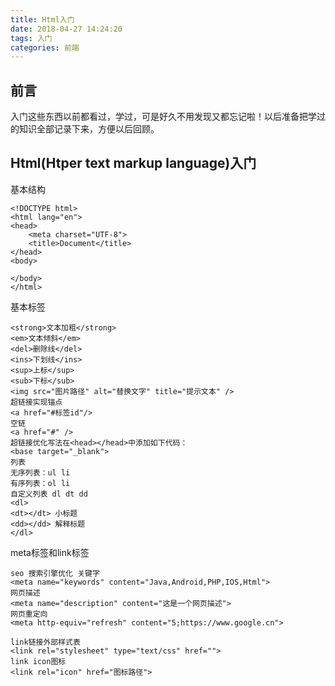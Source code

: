 ```yaml
---
title: Html入门
date: 2018-04-27 14:24:20
tags: 入门
categories: 前端
---
```


## 前言
入门这些东西以前都看过，学过，可是好久不用发现又都忘记啦！以后准备把学过的知识全部记录下来，方便以后回顾。
## Html(Htper text markup language)入门
基本结构
```
<!DOCTYPE html>
<html lang="en">
<head>
	<meta charset="UTF-8">
	<title>Document</title>
</head>
<body>

</body>
</html>
```
基本标签
```
<strong>文本加粗</strong>
<em>文本倾斜</em>
<del>删除线</del>
<ins>下划线</ins>
<sup>上标</sup>
<sub>下标</sub>
<img src="图片路径" alt="替换文字" title="提示文本" />
超链接实现锚点
<a href="#标签id"/>
空链
<a href="#" />
超链接优化写法在<head></head>中添加如下代码：
<base target="_blank">
列表
无序列表：ul li
有序列表：ol li
自定义列表 dl dt dd
<dl>
<dt></dt> 小标题
<dd></dd> 解释标题
</dl>
```
meta标签和link标签
```
seo 搜索引擎优化 关键字
<meta name="keywords" content="Java,Android,PHP,IOS,Html">
网页描述
<meta name="description" content="这是一个网页描述">
网页重定向
<meta http-equiv="refresh" content="5;https://www.google.cn">

link链接外部样式表
<link rel="stylesheet" type="text/css" href="">
link icon图标
<link rel="icon" href="图标路径">
```
